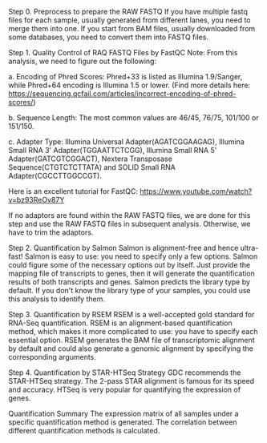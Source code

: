 Step 0. Preprocess to prepare the RAW FASTQ
If you have multiple fastq files for each sample, usually generated from different lanes, you need to merge them into one.
If you start from BAM files, usually downloaded from some databases, you need to convert them into FASTQ files.

Step 1. Quality Control of RAQ FASTQ Files by FastQC
Note: From this analysis, we need to figure out the following:

a. Encoding of Phred Scores: Phred+33 is listed as Illumina 1.9/Sanger, while Phred+64 encoding is Illumina 1.5 or lower. (Find more details here: https://sequencing.qcfail.com/articles/incorrect-encoding-of-phred-scores/)

b. Sequence Length: The most common values are 46/45, 76/75, 101/100 or 151/150.

c. Adapter Type: Illumina Universal Adapter(AGATCGGAAGAG), Illumina Small RNA 3' Adapter(TGGAATTCTCGG), Illumina Small RNA 5' Adapter(GATCGTCGGACT), Nextera Transposase Sequence(CTGTCTCTTATA) and SOLID Small RNA Adapter(CGCCTTGGCCGT).

Here is an excellent tutorial for FastQC: https://www.youtube.com/watch?v=bz93ReOv87Y

If no adaptors are found within the RAW FASTQ files, we are done for this step and use the RAW FASTQ files in subsequent analysis. Otherwise, we have to trim the adaptors.

Step 2. Quantification by Salmon
Salmon is alignment-free and hence ultra-fast!
Salmon is easy to use: you need to specify only a few options. Salmon could figure some of the necessary options out by itself.
Just provide the mapping file of transcripts to genes, then it will generate the quantification results of both transcripts and genes.
Salmon predicts the library type by default. If you don't know the library type of your samples, you could use this analysis to identify them.

Step 3. Quantification by RSEM
RSEM is a well-accepted gold standard for RNA-Seq quantification.
RSEM is an alignment-based quantification method, which makes it more complicated to use: you have to specify each essential option.
RSEM generates the BAM file of transcriptomic alignment by default and could also generate a genomic alignment by specifying the corresponding arguments.

Step 4. Quantification by STAR-HTSeq Strategy
GDC recommends the STAR-HTSeq strategy.
The 2-pass STAR alignment is famous for its speed and accuracy.
HTSeq is very popular for quantifying the expression of genes.


Quantification Summary
The expression matrix of all samples under a specific quantification method is generated.
The correlation between different quantification methods is calculated.
